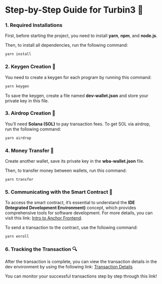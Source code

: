 # Step-by-Step Guide for Turbin3 🚀

### 1. Required Installations

First, before starting the project, you need to install **yarn**, **npm**, and **node.js**.

Then, to install all dependencies, run the following command:

```bash
yarn install
```

### 2. Keygen Creation 🔑

You need to create a keygen for each program by running this command:

```bash
yarn keygen
```

To save the keygen, create a file named **dev-wallet.json** and store your private key in this file.

### 3. Airdrop Creation 💸

You’ll need **Solana (SOL)** to pay transaction fees. To get SOL via airdrop, run the following command:

```bash
yarn airdrop
```

### 4. Money Transfer 🏦

Create another wallet, save its private key in the **wba-wallet.json** file.

Then, to transfer money between wallets, run this command:

```bash
yarn transfer
```

### 5. Communicating with the Smart Contract 🤝

To access the smart contract, it’s essential to understand the **IDE (Integrated Development Environment)** concept, which provides comprehensive tools for software development. For more details, you can visit this link: [Intro to Anchor Frontend](https://solana.com/developers/courses/onchain-development/intro-to-anchor-frontend).

To send a transaction to the contract, use the following command:

```bash
yarn enroll
```

### 6. Tracking the Transaction 🔍

After the transaction is complete, you can view the transaction details in the dev environment by using the following link:
[Transaction Details](https://explorer.solana.com/tx/5vniEDg1XrNWrYSTVViijKzLFaAqjRKeDocPNzQ6YUpDKrAcH37B43jyrzXbQW9igtZwB5tM7KmXFvHWz4XDXnB5?cluster=devnet)

You can monitor your successful transactions step by step through this link!
